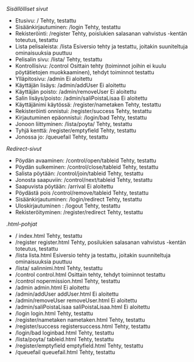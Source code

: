 *Sisällölliset sivut*

 - Etusivu:		/				Tehty, testattu  
 - Sisäänkirjautuminen:	/login				Tehty, testattu  
 - Rekisteröinti:	/register			Tehty, poislukien salasanan vahvistus -kentän toteutus, testattu  
 - Lista pelisaleista:	/lista				Esiversio tehty ja testattu, joitakin suuniteltuja ominaisuuksia puuttuu
 - Pelisalin sivu:	/lista/<salinnimi>		Tehty, testattu
 - Kontrollisivu:	/control			Osittain tehty (toiminnot joihin ei kuulu pöytätietojen muokkaaminen), tehdyt toiminnot testattu 
 - Ylläpitosivu:	/admin				Ei aloitettu  
 - Käyttäjän lisäys:	/admin/addUser			Ei aloitettu  
 - Käyttäjän poisto:	/admin/removeUser		Ei aloitettu  
 - Salin lisäys/poisto:	/admin/saliPoistaLisaa		Ei aloitettu  
 - Käyttäjänimi käytössä:	/register/nametaken	Tehty, testattu  
 - Rekisteröinti onnistui:	/register/success	Tehty, testattu  
 - Kirjautuminen epäonnistui:	/login/bad		Tehty, testattu  
 - Jonoon liittyminen:	/lista/poyta/<tableid>		Tehty, testattu
 - Tyhjä kenttä:	/register/emptyfield		Tehty, testattu
 - Jonossa jo:		/queuefail			Tehty, testattu

*Redirect-sivut*  
  
 - Pöydän avaaminen:	/control/open/tableid		Tehty, testattu
 - Pöydän sulkeminen:	/control/close/tableid		Tehty, testattu  
 - Salista pöytään:	/control/join/tableid		Tehty, testattu
 - Jonosta saapuviin:	/control/next/tableid		Tehty, testattu
 - Saapuvista pöytään:	/arrival			Ei aloitettu 
 - Pöydästä pois	/control/remove/tableid		Tehty, testattu
 - Sisäänkirjautuminen:	/login/redirect			Tehty, testattu  
 - Uloskirjautuminen :  /logout				Tehty, testattu  
 - Rekisteröityminen:	/register/redirect		Tehty, testattu
    
*.html-pohjat*  
  
 - /			index.html                      Tehty, testattu  
 - /register		register.html                   Tehty, posilukien salasanan vahvistus -kentän toteutus, testattu  
 - /lista		lista.html                      Esiversio tehty ja testattu, joitakin suunniteltuja ominaisuuksia puuttuu  
 - /lista/<salinnimi>	salinnimi.html                  Tehty, testattu
 - /control		control.html                    Osittain tehty, tehdyt toiminnot testattu
 - /control		nopermission.html		Tehty, testattu  
 - /admin		admin.html                      Ei aloitettu  
 - /admin/addUser	addUser.html                    Ei aloitettu  
 - /admin/removeUser	removeUser.html			Ei aloitettu  
 - /admin/saliPoistaLisaa	saliPoistaLisaa.html	Ei aloitettu  
 - /login			login.html		Tehty, testattu  
 - /register/nametaken	nametaken.html			Tehty, testattu  
 - /register/success	registersuccess.html		Tehty, testattu 
 - /login/bad		loginbad.html			Tehty, testattu  
 - /lista/poyta/<tableid>	tableid.html		Tehty, testattu
 - /register/emptyfield	emptyfield.html			Tehty, testattu
 - /queuefail		queuefail.html			Tehty, testattu
